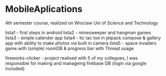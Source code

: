 # MobileAplications
4th semester course, realized on Wroclaw Uni of Science and Technology

lista1 - first steps in android
lista2 - minesweeper and hangman games
lista3 - simple calender app
lista4 - tic tac toe in jetpack compose & gallery app with ability to make photos via built in camera
lista5 - space invaders game with (simple) roomDB & progress bar with Thread usage

fireworks-clicker - project realised with 5 of my collegues, I was responsible for making and manageing firebase DB (login via google included)
